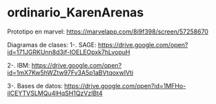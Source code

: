 # ordinario_KarenArenas

Prototipo en marvel: 
https://marvelapp.com/8i9f398/screen/57258670

Diagramas de clases: 
1-. SAGE: https://drive.google.com/open?id=171JGRKUnn8d3jf-IOELEOpxk7hLvopuH

2-. IBM: https://drive.google.com/open?id=1mX7Kw5hWZtw97Fv3A5p1aBVtqoxwIVti

3-. Bases de datos: https://drive.google.com/open?id=1MFHo-ilCEYTVSLMQu4lHqSH1QzVzIBt4

